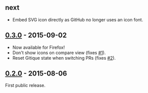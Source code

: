## next

* Embed SVG icon directly as GitHub no longer uses an icon font.

## [0.3.0][0.3.0] - 2015-09-02

* Now available for Firefox!
* Don't show icons on compare view (fixes [#1][1]).
* Reset Gitique state when switching PRs (fixes [#2][2]).

## [0.2.0][0.2.0] - 2015-08-06

First public release.

[1]: https://github.com/smcgivern/gitique/issues/1
[2]: https://github.com/smcgivern/gitique/issues/2

[0.2.0]: https://github.com/smcgivern/gitique/compare/v0.1.0...v0.2.0
[0.3.0]: https://github.com/smcgivern/gitique/compare/v0.2.0...v0.3.0
